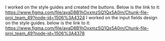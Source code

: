I worked on the style guides and created the buttons. Below is the link to it:
https://www.figma.com/file/avaD8B1hOxxmzSQ1Qx5A0m/Chunk-file-proj_team_49?node-id=1506%3A4324
I worked on the input fields design on the style guides. below is the link to it: 
https://www.figma.com/file/avaD8B1hOxxmzSQ1Qx5A0m/Chunk-file-proj_team_49?node-id=1506%3A4378

